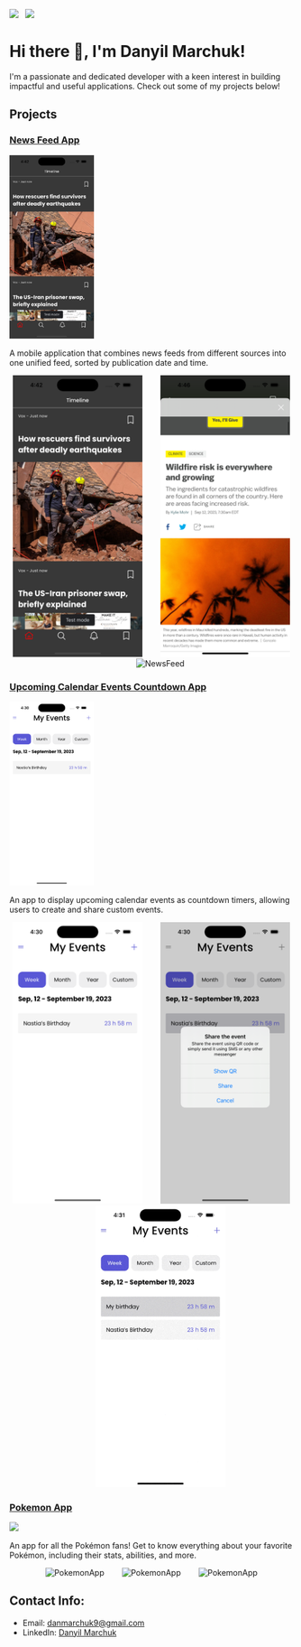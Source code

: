 <a href="https://github.com/danmarchuk/Danyil-Marchuk-Resume.pdf" download><img src="https://img.shields.io/badge/Resume-ff69b4.svg?style=for-the-badge&logo=codeigniter&logoColor=white"></a>&nbsp;&nbsp;&nbsp;<a href="https://www.linkedin.com/in/danyil-marchuk/" target="_blank"><img src="https://img.shields.io/badge/LinkedIn-Danyil%20Marchuk-brightgreen?style=for-the-badge&logo=linkedin&logoColor=white" ></a>

# Hi there 👋, I'm Danyil Marchuk!

I'm a passionate and dedicated developer with a keen interest in building impactful and useful applications. Check out some of my projects below!

## Projects

### [News Feed App](https://github.com/danmarchuk/NewsFeed)
<p align="left"> <a href="https://github.com/danmarchuk/NewsFeed"> <img src="https://github.com/danmarchuk/NewsFeed/blob/dev/Images/1.png" width="150" ></a>
</p>

A mobile application that combines news feeds from different sources into one unified feed, sorted by publication date and time.

<p align="center">
<img src="https://github.com/danmarchuk/NewsFeed/blob/dev/Images/1.png" width="230" title="NewsFeed">&nbsp;&nbsp;&nbsp;&nbsp;&nbsp;&nbsp;&nbsp;&nbsp;<img src="https://github.com/danmarchuk/NewsFeed/blob/dev/Images/4.png" width="230" title="NewsFeed">&nbsp;&nbsp;&nbsp;&nbsp;&nbsp;&nbsp;&nbsp;&nbsp;<img src="https://github.com/danmarchuk/NewsFeed/blob/dev/Images/3.gif" width="230" title="NewsFeed">
</p>

### [Upcoming Calendar Events Countdown App](https://github.com/danmarchuk/UpcomingEvents)
<p align="left"> <a href="https://github.com/danmarchuk/UpcomingEvents"> <img src="https://github.com/danmarchuk/UpcomingEvents/blob/dev/Images/1.png" width="150" ></a>
</p>

An app to display upcoming calendar events as countdown timers, allowing users to create and share custom events.

<p align="center">
<img src="https://github.com/danmarchuk/UpcomingEvents/blob/dev/Images/1.png" width="230" title="UpcomingEvents">&nbsp;&nbsp;&nbsp;&nbsp;&nbsp;&nbsp;&nbsp;&nbsp;<img src="https://github.com/danmarchuk/UpcomingEvents/blob/dev/Images/4.png" width="230" title="UpcomingEvents">&nbsp;&nbsp;&nbsp;&nbsp;&nbsp;&nbsp;&nbsp;&nbsp;<img src="https://github.com/danmarchuk/UpcomingEvents/blob/dev/Images/3.gif" width="230" title="UpcomingEvents">
</p>

### [Pokemon App](https://github.com/danmarchuk/KnowThemAll-Pokemon-App)
<p align="left"> <a href="https://github.com/danmarchuk/KnowThemAll-Pokemon-App"> <img src="https://github.com/danmarchuk/KnowThemAll-Pokemon-App/blob/main/Images/1.png" width="150" ></a>
</p>

An app for all the Pokémon fans! Get to know everything about your favorite Pokémon, including their stats, abilities, and more.

<p align="center">
<img src="https://github.com/danmarchuk/KnowThemAll-Pokemon-App/blob/main/Images/1.png" width="230" title="PokemonApp">&nbsp;&nbsp;&nbsp;&nbsp;&nbsp;&nbsp;&nbsp;&nbsp;<img src="https://github.com/danmarchuk/KnowThemAll-Pokemon-App/blob/main/Images/2.png" width="230" title="PokemonApp">&nbsp;&nbsp;&nbsp;&nbsp;&nbsp;&nbsp;&nbsp;&nbsp;<img src="https://github.com/danmarchuk/KnowThemAll-Pokemon-App/blob/main/Images/3.gif" width="230" title="PokemonApp">
</p>


## Contact Info:

- Email: danmarchuk9@gmail.com
- LinkedIn: [Danyil Marchuk](https://www.linkedin.com/in/danyil-marchuk/)
